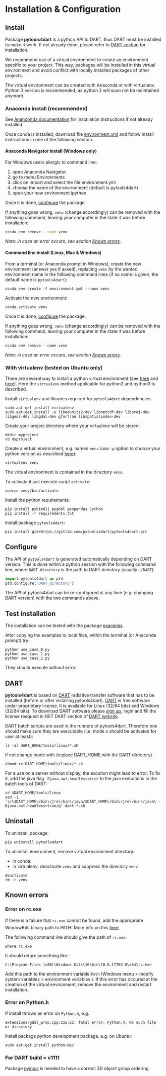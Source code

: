 # Installation & Configuration

## Install

Package __pytools4dart__ is a python API to DART, thus DART must be installed to make it work.
If not already done, please refer to [DART section](#dart) for installation.

We recommend use of a virtual environment to create an environment specific to your project.
This way, packages will be installed in this virtual environment and avoid conflict with locally installed packages of other projects.

The virtual environment can be created with Anaconda
or with virtualenv. Python 3 version is recommended, as python 2 will soon not be maintained anymore.

### Anaconda install (recommended)

See [Ananconda documentation](https://www.anaconda.com/distribution) 
for installation instructions if not already installed.
 
Once conda is installed, download file [environment.yml](https://gitlab.com/pytools4dart/pytools4dart/blob/master/environment.yml)
and follow install instructions in one of the following section. 

#### Anaconda Navigator install (Windows only)

For Windows users allergic to command line:

1. open Anaconda Navigator
1. go to menu Environments
1. click on import and select the file environment.yml
1. choose the name of the environment (default is pytools4dart)
1. open your new environment ipython

Once it is done, [configure](#configure) the package.

If anything goes wrong, `venv` (change accordingly) can be removed with the following command, 
leaving your computer in the state it was before installation:
```bash
conda env remove --name venv
``` 

_Note: in case an error occurs, see section [Known errors](#known-errors)._

#### Command line install (Linux, Mac & Windows)

From a terminal (or Anaconda prompt in Windows), create the new environment (answer yes if asked), 
replacing `venv` by the wanted environment name in the following command lines
(if no name is given, the default name is `pytools4dart`):
```commandline
conda env create -f environment.yml --name venv
```
Activate the new environment:
```commandline
conda activate venv
``` 
Once it is done, [configure](#configure) the package.

If anything goes wrong, `venv` (change accordingly) can be removed with the following command, 
leaving your computer in the state it was before installation:
```commandline
conda env remove --name venv
``` 

_Note: in case an error occurs, see section [Known errors](#known-errors)._

### With virtualenv (tested on Ubuntu only)

There are several way to install a python virtual environment (see [here](https://docs.python.org/3/library/venv.html)
and [here](https://stackoverflow.com/questions/1534210/use-different-python-version-with-virtualenv)). Here the `virtualenv`
method applicable for python2 and python3 is described.  

Install `virtualenv` and libraries required for `pytools4dart` dependencies:
```commandline
sudo apt-get install virtualenv
sudo apt-get install -y libudunits2-dev libnetcdf-dev libproj-dev libgeos-dev libgdal-dev gfortran libspatialindex-dev
```

Create your project directory where your virtualenv will be stored:
```commandline
mkdir myproject
cd myproject
```

Create a virtual environment, e.g. named `venv` (use `-p` option to choose your python version as described
[here](https://stackoverflow.com/questions/1534210/use-different-python-version-with-virtualenv)):
```commandline
virtualenv venv
```
The virtual environment is contained in the directory `venv`.

To activate it just execute script `activate`:
```commandline
source venv/bin/activate
```

Install the python requirements:

```
pip install pybind11 pygdal geopandas Cython
pip install -r requirements.txt
```

Install package `pytools4dart`:
```commanline
pip install git+https://gitlab.com/pytools4dart/pytools4dart.git 
```


## Configure

The API of `pytools4dart` is generated automatically depending on DART version.
This is done within a python session with the following command line, 
where `DART_directory` is the path to DART directory (usually `~/DART`):

```python
import pytools4dart as ptd
ptd.configure('DART_directory')
```

The API of pytools4dart can be re-configured at any time (e.g. changing DART version)
with the two commands above.


## Test installation

The installation can be tested with the package [examples](https://gitlab.com/pytools4dart/pytools4dart/tree/master/examples).   

After copying the examples to local files, within the terminal (or Anaconda prompt) try:
```commandline
python use_case_0.py
python use_case_1.py
python use_case_2.py
```
They should execute without error.

## DART

**pytools4dart** is based on [DART](http://www.cesbio.ups-tlse.fr/dart/index.php#/) radiative transfer software that has to be installed (before or after installing pytools4dart).
[DART](http://www.cesbio.ups-tlse.fr/dart/index.php#/) is free software under proprietary license. It is available for Linux (32/64 bits) and Windows (32/64 bits). To download DART software please [sign up](http://www.cesbio.ups-tlse.fr/dart/index.php#/getDart), login and fill the license resquest in GET DART section of [DART website](http://www.cesbio.ups-tlse.fr/dart/index.php#/).
 
DART batch scripts are used in the runners of pytools4dart.
Therefore one should make sure they are executable (i.e. mode x should be activated for user at least):
```commandline
ls -al DART_HOME/tools/linux/*.sh 
```

If not change mode with (replace DART_HOME with the DART directory)
```commandline
chmod +x DART_HOME/tools/linux/*.sh
```

For a use on a server without display, the excution might lead to error.
To fix it, add the java flag `-Djava.awt.headless=true` to the java executions in the batch tools of DART:
```commandline
cd $DART_HOME/tools/linux
sed -i 's/\$DART_HOME\/bin\/jre\/bin\/java/$DART_HOME\/bin\/jre\/bin\/java\ -Djava.awt.headless=true/g' dart-*.sh
```

## Uninstall

To uninstall package:
```commandline
pip uninstall pytools4dart
```

To uninstall environment, remove virtual environment directory.

- in conda: 
- in virtualenv: deactivate `venv` and suppress the directory `venv`
```commandline
deactivate
rm -r venv
```


## Known errors

### Error on rc.exe

If there is a failure that `rc.exe` cannot be found, add the appropriate WindowKits binary path to PATH.
More info on this [here](https://stackoverflow.com/questions/14372706/visual-studio-cant-build-due-to-rc-exe).

The following command line should give the path of `rc.exe`:
```commandline
where rc.exe
```
It should return something like :
```
C:\Program Files (x86)\Windows Kits\10\bin\10.0.17763.0\x64\rc.exe
```

Add this path to the environment variable `Path` (Windows menu > modify system variables > environment variables ).
If this error has occured at the creation of the virtual environment, remove the environment and restart installation. 

### Error on Python.h

If install throws an error on `Python.h`, e.g.
```
extensions/gdal_wrap.cpp:155:21: fatal error: Python.h: No such file or directory
```
install package python development package, e.g. on Ubuntu:
```commandline
sudo apt-get install python-dev
```

### For DART build < v1111

Package [pyjnius](https://github.com/kivy/pyjnius) is needed to have a correct 3D object group ordering.

